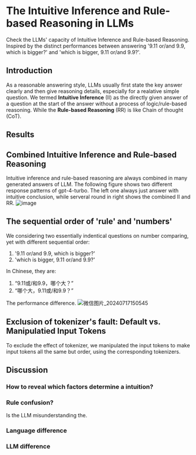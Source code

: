 # The Intuitive Inference and Rule-based Reasoning in LLMs
Check the LLMs' capacity of Intuitive Inference and Rule-based Reasoning. Inspired by the distinct performances between answering '9.11 or/and 9.9, which is bigger?'  and 'which is bigger, 9.11 or/and 9.9?'.

## Introduction
As a reasonable answering style, LLMs usually first state the key answer clearly and then give reasoning details, especially for a realative simple question. We termed **Intuitive Inference** (II) as the directly given answer of a question at the start of the answer without a process of logic/rule-based reasoning. While the **Rule-based Reasoning** (RR) is like Chain of thought (CoT).

## Results
## Combined Intuitive Inference and Rule-based Reasoning
Intuitive inference and rule-based reasoning are always combined in many generated answers of LLM. The following figure shows two different response patterns of gpt-4-turbo. The left one always just answer with intuitive conclusion, while serveral round in right shows the combined II and RR.
![image](https://github.com/user-attachments/assets/67706df0-14d6-483e-b246-92ea4fa031b8)



## The sequential order of 'rule' and 'numbers'
We considering two essentially indentical questions on number comparing, yet with different sequential order:
1. '9.11 or/and 9.9, which is bigger?'
2. 'which is bigger, 9.11 or/and 9.9?'
   
In Chinese, they are:
1. “9.11或/和9.9，哪个大？”
2. “哪个大，9.11或/和9.9？”

The performance difference.
![微信图片_20240717150545](https://github.com/user-attachments/assets/c845798a-d023-4f93-817a-3394522fcad0)


## Exclusion of tokenizer's fault: Default vs. Manipulatied Input Tokens
To exclude the effect of tokenizer, we manipulated the input tokens to make input tokens all the same but order, using the corresponding tokenizers.






## Discussion

### How to reveal which factors determine a intuition?

### Rule confusion?
Is the LLM misunderstanding the.

### Language difference

### LLM difference


